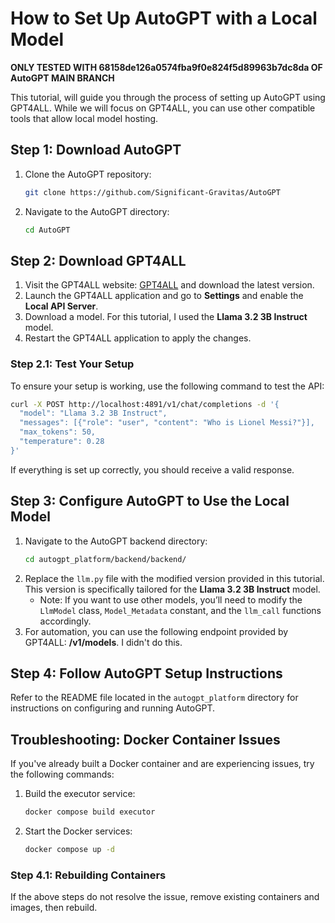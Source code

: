 # How to Set Up AutoGPT with a Local Model 
**ONLY TESTED WITH 68158de126a0574fba9f0e824f5d89963b7dc8da OF AutoGPT MAIN BRANCH**

This tutorial, will guide you through the process of setting up AutoGPT using GPT4ALL. While we will focus on GPT4ALL, you can use other compatible tools that allow local model hosting.

## Step 1: Download AutoGPT

1. Clone the AutoGPT repository:
   ```bash
   git clone https://github.com/Significant-Gravitas/AutoGPT
   ```
2. Navigate to the AutoGPT directory:
   ```bash
   cd AutoGPT
   ```

## Step 2: Download GPT4ALL

1. Visit the GPT4ALL website: [GPT4ALL](https://www.nomic.ai/gpt4all) and download the latest version.
2. Launch the GPT4ALL application and go to **Settings** and enable the **Local API Server**.
3. Download a model. For this tutorial, I used the **Llama 3.2 3B Instruct** model.
4. Restart the GPT4ALL application to apply the changes.

### Step 2.1: Test Your Setup

To ensure your setup is working, use the following command to test the API:

```bash
curl -X POST http://localhost:4891/v1/chat/completions -d '{
  "model": "Llama 3.2 3B Instruct",
  "messages": [{"role": "user", "content": "Who is Lionel Messi?"}],
  "max_tokens": 50,
  "temperature": 0.28
}'
```

If everything is set up correctly, you should receive a valid response.

## Step 3: Configure AutoGPT to Use the Local Model

1. Navigate to the AutoGPT backend directory:
   ```bash
   cd autogpt_platform/backend/backend/
   ```
2. Replace the `llm.py` file with the modified version provided in this tutorial. This version is specifically tailored for the **Llama 3.2 3B Instruct** model.
   - Note: If you want to use other models, you’ll need to modify the `LlmModel` class, `Model_Metadata` constant, and the `llm_call` functions accordingly.
3. For automation, you can use the following endpoint provided by GPT4ALL: **/v1/models**. I didn't do this.

## Step 4: Follow AutoGPT Setup Instructions

Refer to the README file located in the `autogpt_platform` directory for instructions on configuring and running AutoGPT.

## Troubleshooting: Docker Container Issues

If you've already built a Docker container and are experiencing issues, try the following commands:

1. Build the executor service:
   ```bash
   docker compose build executor
   ```
2. Start the Docker services:
   ```bash
   docker compose up -d
   ```

### Step 4.1: Rebuilding Containers

If the above steps do not resolve the issue, remove existing containers and images, then rebuild.